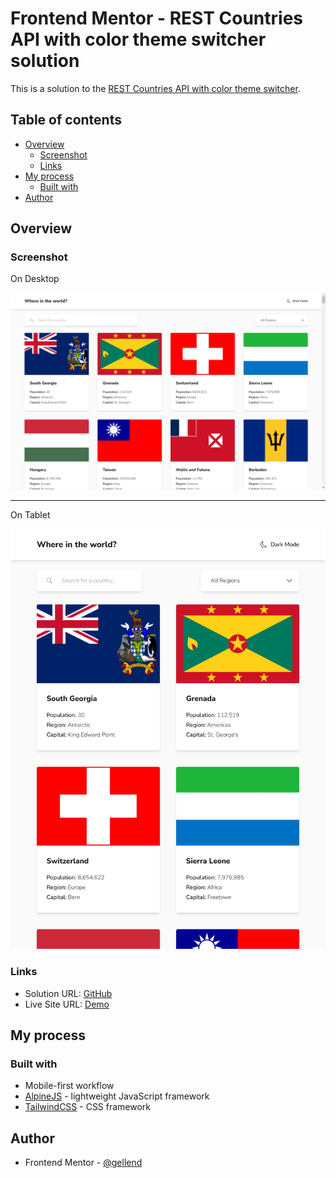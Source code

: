 # Frontend Mentor - REST Countries API with color theme switcher solution

This is a solution to the [REST Countries API with color theme switcher](https://www.frontendmentor.io/challenges/rest-countries-api-with-color-theme-switcher-5cacc469fec04111f7b848ca).

## Table of contents

- [Overview](#overview)
    - [Screenshot](#screenshot)
    - [Links](#links)
- [My process](#my-process)
    - [Built with](#built-with)
- [Author](#author)

## Overview

### Screenshot

On Desktop

![Preview](./screenshot-desktop.jpeg)

---

On Tablet

![Preview](./screenshot-tab.jpeg)

### Links

- Solution URL: [GitHub](https://github.com/gellend/frontend-mentor-challenges/tree/main/rest-countries-app)
- Live Site URL: [Demo](https://gellend.github.io/frontend-mentor-challenges/rest-countries-app/)

## My process

### Built with

- Mobile-first workflow
- [AlpineJS](https://alpinejs.dev/) - lightweight JavaScript framework
- [TailwindCSS](https://tailwindcss.com) - CSS framework

## Author

- Frontend Mentor - [@gellend](https://www.frontendmentor.io/profile/gellend)